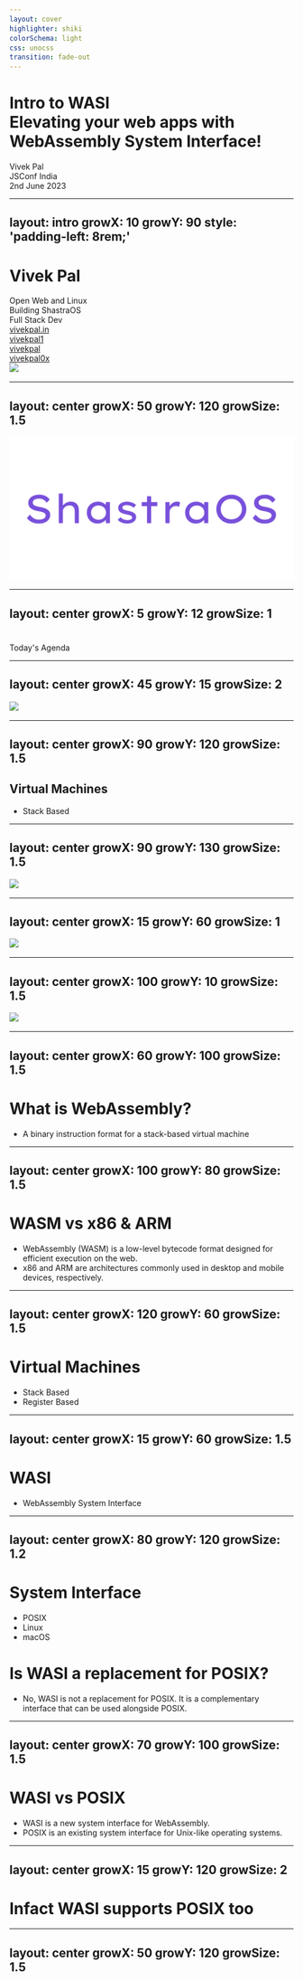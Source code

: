 ```yaml
---
layout: cover
highlighter: shiki
colorSchema: light
css: unocss
transition: fade-out
---
```


<h1 flex="~ col">
<div> <b font-bold>Intro to WASI</b> <br/> Elevating your web apps with WebAssembly System Interface!</div>
</h1>

<div text-sm tracking-widest>
Vivek Pal
</div>

<div abs-br mx-10 my-12 flex="~ col" text-sm text-right>
  <div>JSConf India</div>
  <div text-sm opacity-50>2nd June 2023</div>
</div>

---
layout: intro
growX: 10
growY: 90
style: 'padding-left: 8rem;'
---

# Vivek Pal

<div class="leading-10 opacity-80">
Open Web and Linux<br>
Building ShastraOS<br>
Full Stack Dev<br>
</div>

<div my-10 w-min flex="~ gap-1" items-center justify-center>
  <div i-ri-user-3-line op50 ma text-xl/>
  <div><a href="https://vivekpal.in" target="_blank" class="border-none! font-300">vivekpal.in</a></div>
  <div i-ri-github-line op50 ma text-xl ml4/>
  <div><a href="https://github.com/vivekpal1" target="_blank" class="border-none! font-300">vivekpal1</a></div>
  <div i-ri-mastodon-line op50 ma text-xl ml4/>
  <div><a href="https://fosstodon.org/@vivekpal" target="_blank" class="border-none! font-300">vivekpal</a></div>
  <div i-ri-twitter-line op50 ma text-xl ml4/>
  <div><a href="https://twitter.com/vivekpal0x" target="_blank" class="border-none! font-300">vivekpal0x</a></div>
</div>

<img src="https://vivekpal.in/avatar.png" rounded-full w-35 abs-tr mt-32 mr-40/>

<div flex="~ gap2">

</div>

---
layout: center
growX: 50
growY: 120
growSize: 1.5
---

<img src="https://raw.githubusercontent.com/ShastraOS/site/main/public/icons/text.png" w-80/>

---
layout: center
growX: 5
growY: 12
growSize: 1
---

#

<div flex="~ gap-2 items-center">
  <div i-ri-hello-fill text-6xl/>
  <div text-6xl font-bold>Today's Agenda</div>
  <div i-ri-vercel-fill text-6xl/>
</div>

---
layout: center
growX: 45
growY: 15
growSize: 2
---

<img src="https://upload.wikimedia.org/wikipedia/commons/thumb/1/1f/WebAssembly_Logo.svg/1200px-WebAssembly_Logo.svg.png" w-40/>

---
layout: center
growX: 90
growY: 120
growSize: 1.5
---

## Virtual Machines
- Stack Based

---
layout: center
growX: 90
growY: 130
growSize: 1.5
---

<img src="https://wasi.dev/polyfill/WASI-small.png" w-60/>

---
layout: center
growX: 15
growY: 60
growSize: 1
---

<img src="https://i.ibb.co/ZXBL1sb/removal-ai-85f8d262-2c8b-442a-a831-117f9f1b80d4.png" w-80/>


---
layout: center
growX: 100
growY: 10
growSize: 1.5
---

<img src="https://upload.wikimedia.org/wikipedia/commons/thumb/0/00/AssemblyScript_logo_2020.svg/1200px-AssemblyScript_logo_2020.svg.png" w-40/>

---
layout: center
growX: 60
growY: 100
growSize: 1.5
---

# What is WebAssembly?
- A binary instruction format for a stack-based virtual machine

---
layout: center
growX: 100
growY: 80
growSize: 1.5
---

# WASM vs x86 & ARM

- WebAssembly (WASM) is a low-level bytecode format designed for efficient execution on the web.
- x86 and ARM are architectures commonly used in desktop and mobile devices, respectively.

<!-- ## Performance
- WASM is designed to be fast and efficient, with optimizations for web execution.
- x86 and ARM are architectures optimized for general-purpose computing.

## Portability
- WASM is platform-independent and can run on any device with WASM support.
- x86 and ARM are specific architectures and require different versions of code for compatibility.

## Security
- WASM runs in a sandboxed environment, providing strong security and isolation for web applications.
- x86 and ARM architectures are more prone to vulnerabilities due to their broader attack surface.

## Language Support
- WASM supports multiple languages, allowing developers to write code in their language of choice.
- x86 and ARM architectures primarily support low-level programming languages like C and assembly.

## Ecosystem
- WASM has a growing ecosystem with tools, libraries, and frameworks specifically designed for web development.
- x86 and ARM have well-established ecosystems with extensive support for various operating systems and software.

## Use Cases
- WASM is widely used for web applications, browser extensions, and cross-platform development.
- x86 and ARM are commonly used in desktop computers, servers, mobile devices, and embedded systems. -->

---
layout: center
growX: 120
growY: 60
growSize: 1.5
---

# Virtual Machines
- Stack Based
- Register Based

---
layout: center
growX: 15
growY: 60
growSize: 1.5
---

# WASI
- WebAssembly System Interface

---
layout: center
growX: 80
growY: 120
growSize: 1.2
---

# System Interface
- POSIX
- Linux
- macOS

# Is WASI a replacement for POSIX?
- No, WASI is not a replacement for POSIX. It is a complementary interface that can be used alongside POSIX.

---
layout: center
growX: 70
growY: 100
growSize: 1.5
---

# WASI vs POSIX
- WASI is a new system interface for WebAssembly.
- POSIX is an existing system interface for Unix-like operating systems.

---
layout: center
growX: 15
growY: 120
growSize: 2
---

# Infact WASI supports POSIX too

---
layout: center
growX: 50
growY: 120
growSize: 1.5
---






